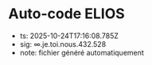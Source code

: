 # Auto-code ELIOS
- ts: 2025-10-24T17:16:08.785Z
- sig: ∞.je.toi.nous.432.528
- note: fichier généré automatiquement
